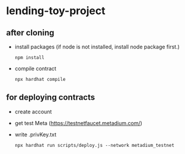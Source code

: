 # lending-toy-project

## after cloning
- install packages (if node is not installed, install node package first.)

  `npm install`
  
- compile contract

  `npx hardhat compile`
  
## for deploying contracts
- create account
- get test Meta (https://testnetfaucet.metadium.com/)
- write .privKey.txt

  `npx hardhat run scripts/deploy.js --network metadium_testnet`
